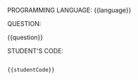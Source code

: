 PROGRAMMING LANGUAGE: {{language}}

QUESTION:

{{question}}

STUDENT'S CODE:

```

{{studentCode}}

```
